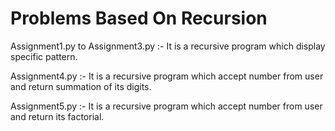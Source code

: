 # Problems Based On Recursion

Assignment1.py to Assignment3.py :- It is a recursive program which display specific pattern.  

Assignment4.py :- It is a recursive program which accept number from user and return summation of its digits.

Assignment5.py :- It is a recursive program which accept number from user and return its factorial.
